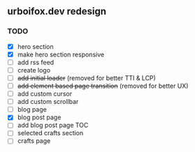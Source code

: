 ## urboifox.dev redesign


### TODO

- [x] hero section
- [x] make hero section responsive
- [ ] add rss feed
- [ ] create logo
- [ ] ~~add initial loader~~ (removed for better TTI & LCP)
- [ ] ~~add element based page transition~~ (removed for better UX)
- [ ] add custom cursor
- [ ] add custom scrollbar
- [ ] blog page
- [x] blog post page
- [ ] add blog post page TOC
- [ ] selected crafts section
- [ ] crafts page

